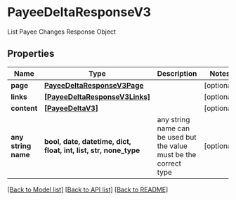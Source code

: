 # PayeeDeltaResponseV3

List Payee Changes Response Object

## Properties
Name | Type | Description | Notes
------------ | ------------- | ------------- | -------------
**page** | [**PayeeDeltaResponseV3Page**](PayeeDeltaResponseV3Page.md) |  | [optional] 
**links** | [**[PayeeDeltaResponseV3Links]**](PayeeDeltaResponseV3Links.md) |  | [optional] 
**content** | [**[PayeeDeltaV3]**](PayeeDeltaV3.md) |  | [optional] 
**any string name** | **bool, date, datetime, dict, float, int, list, str, none_type** | any string name can be used but the value must be the correct type | [optional]

[[Back to Model list]](../README.md#documentation-for-models) [[Back to API list]](../README.md#documentation-for-api-endpoints) [[Back to README]](../README.md)


